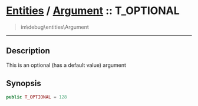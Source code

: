 # [Entities](entities.md) / [Argument](entities-Argument.md) :: T_OPTIONAL
 > im\debug\entities\Argument
____

## Description
This is an optional (has a default value) argument

## Synopsis
```php
public T_OPTIONAL = 128
```
